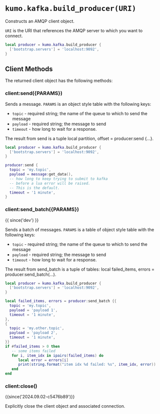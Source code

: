 # `kumo.kafka.build_producer(URI)`

Constructs an AMQP client object.

`URI` is the URI that references the AMQP server to which you want to connect.

```lua
local producer = kumo.kafka.build_producer {
  ['bootstrap.servers'] = 'localhost:9092',
}
```

## Client Methods

The returned client object has the following methods:

### client:send({PARAMS})

Sends a message. `PARAMS` is an object style table with the
following keys:

* `topic` - required string; the name of the queue to which to send the message
* `payload` - required string; the message to send
* `timeout` - how long to wait for a response.

The result from send is a tuple local partition, offset = producer:send {...}.

```lua
local producer = kumo.kafka.build_producer {
  ['bootstrap.servers'] = 'localhost:9092',
}

producer:send {
  topic = 'my.topic',
  payload = message:get_data(),
  -- how long to keep trying to submit to kafka
  -- before a lua error will be raised.
  -- This is the default.
  timeout = '1 minute',
}
```

### client:send_batch({PARAMS})

{{ since('dev') }}

Sends a batch of messages. `PARAMS` is a table of object style table with the
following keys:

* `topic` - required string; the name of the queue to which to send the message
* `payload` - required string; the message to send
* `timeout` - how long to wait for a response.

The result from send_batch is a tuple of tables: local failed_items, errors = producer:send_batch(...).

```lua
local producer = kumo.kafka.build_producer {
  ['bootstrap.servers'] = 'localhost:9092',
}

local failed_items, errors = producer:send_batch {{
  topic = 'my.topic',
  payload = 'payload 1',
  timeout = '1 minute',
},
{
  topic = 'my.other.topic',
  payload = 'payload 2',
  timeout = '1 minute',
}}
if #failed_items > 0 then
   -- some items failed
   for i, item_idx in ipairs(failed_items) do
      local error = errors[i]
      print(string.format("item idx %d failed: %s", item_idx, error))
   end
end
```

### client:close()

{{since('2024.09.02-c5476b89')}}

Explicitly close the client object and associated connection.
